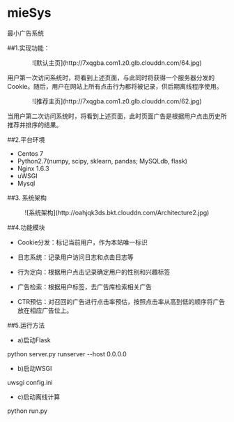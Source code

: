 # mieSys
最小广告系统

##1.实现功能：

<center>![默认主页](http://7xqgba.com1.z0.glb.clouddn.com/64.jpg)</center>

用户第一次访问系统时，将看到上述页面，与此同时将获得一个服务器分发的Cookie。随后，用户在网站上所有点击行为都将被记录，供后期离线程序使用。

<center>![推荐主页](http://7xqgba.com1.z0.glb.clouddn.com/62.jpg)</center>

当用户第二次访问系统时，将看到上述页面，此时页面广告是根据用户点击历史所推荐并排序的结果。

##2.平台环境

* Centos 7
* Python2.7(numpy, scipy, sklearn, pandas; MySQLdb, flask)
* Nginx 1.6.3
* uWSGI
* Mysql

##3. 系统架构

<center>![系统架构](http://oahjqk3ds.bkt.clouddn.com/Architecture2.jpg)</center>

##4.功能模块

* Cookie分发：标记当前用户，作为本站唯一标识

* 日志系统：记录用户访问日志和点击日志等

* 行为定向：根据用户点击记录确定用户的性别和兴趣标签

* 广告检索：根据用户标签，去广告库检索相关广告

* CTR预估：对召回的广告进行点击率预估，按照点击率从高到低的顺序将广告放在相应广告位上。


##5.运行方法

* a)启动Flask

python server.py runserver --host 0.0.0.0

* b)启动WSGI

uwsgi config.ini

* c)启动离线计算

python run.py



